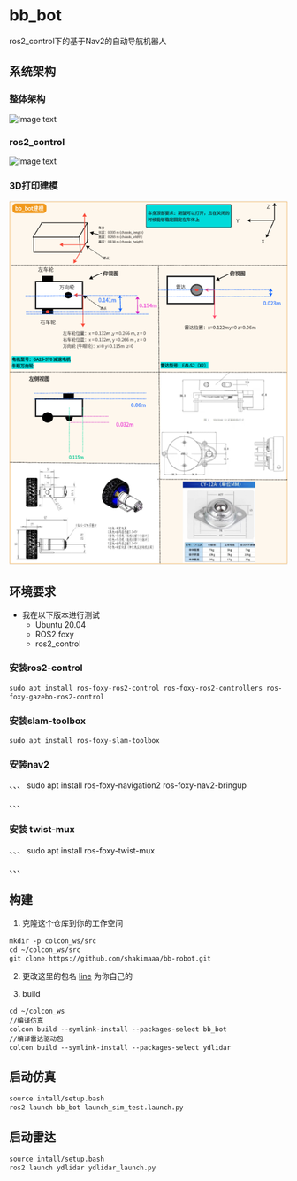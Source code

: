 # bb_bot
ros2_control下的基于Nav2的自动导航机器人
## 系统架构
### 整体架构
![Image text](./doc/bb_bot系统.png)
### ros2_control
![Image text](./doc/hardware-interfaces.png)
### 3D打印建模
![Image text](./doc/bb_bot建模.png)
## 环境要求
- 我在以下版本进行测试
    - Ubuntu 20.04
    - ROS2 foxy
    - ros2_control
### 安装ros2-control
```
sudo apt install ros-foxy-ros2-control ros-foxy-ros2-controllers ros-foxy-gazebo-ros2-control

```
### 安装slam-toolbox
```
sudo apt install ros-foxy-slam-toolbox

```
### 安装nav2
、、、
sudo apt install ros-foxy-navigation2 ros-foxy-nav2-bringup

、、、
### 安装 twist-mux
、、、
sudo apt install ros-foxy-twist-mux

、、、
## 构建
1. 克隆这个仓库到你的工作空间
```
mkdir -p colcon_ws/src
cd ~/colcon_ws/src
git clone https://github.com/shakimaaa/bb-robot.git
```

2. 更改这里的包名 [line](bb_bot/launch/launch_sim_test.launch.py#L20) 为你自己的

3. build
```
cd ~/colcon_ws
//编译仿真
colcon build --symlink-install --packages-select bb_bot
//编译雷达驱动包
colcon build --symlink-install --packages-select ydlidar
```

## 启动仿真
```
source intall/setup.bash
ros2 launch bb_bot launch_sim_test.launch.py
```

## 启动雷达
```
source intall/setup.bash
ros2 launch ydlidar ydlidar_launch.py
```
